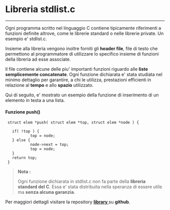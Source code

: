 Libreria stdlist.c
===================

----------

Ogni programma scritto nel linguaggio C contiene tipicamente
riferimenti a funzioni definite altrove, come le librerie standard
o nelle librerie private. Un esempio e' stdlist.c.

Insieme alla libreria vengono inoltre forniti gli **header 
file**, file di testo che permettono al programmatore di utilizzare 
lo specifico insieme di funzioni della libreria ad esse associate.

Il file contiene alcune delle piu' importanti funzioni riguardo
alle **liste semplicemente concatenate**. Ogni funzione dichiarata e' 
stata studiata nel minimo dettaglio per garantire, a chi le utilizza, 
prestazioni efficienti in relazione al **tempo** e allo **spazio** utilizzato.

Qui di seguito, e' mostrato un esempio della funzione di inserimento
di un elemento in testa a una lista.

#### <i class="icon-file"></i> Funzione push()

```
 struct elem *push( struct elem *top, struct elem *node ) {
           
   if( !top ) {
           top = node; 
   } else {
           node->next = top;
           top = node;
   }
   return top;
 }
```


 >**Nota :** 
 >
 >Ogni funzione dichiarata in stdlist.c non fa parte della **libreria standard del C**. Essa e'
 >stata distribuita nella speranza di essere utile ma **senza alcuna garanzia**.



 Per maggiori dettagli visitare la repository **[ library ]( https://github.com/GiandomenicoIameo/library )** su **github**.
